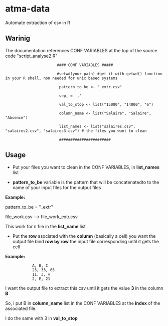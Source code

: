 # atma-data
Automate extraction of csv in R

## Warinig

The documentation references CONF VARIABLES at the top of the source code "script_analyse2.R"

                           #### CONF VARIABLES #####

                           #setwd(your path) #get it with getwd() function in your R shell, non needed for unix based systems

                            pattern_to_be <- "_extr.csv"

                            sep_ = ','
                            
                            val_to_stop <- list("15000", "14000", "6")
                            
                            column_name <- list("Salaire", "Salaire", "Absence") 
                            
                            list_names <- list("salaires.csv", "salaires2.csv", "salaires3.csv") # the files you want to clean
                            
                            #######################

## Usage 

- Put your files you want to clean in the CONF VARIABLES, in **list_names** list

- **pattern_to_be** variable is the pattern that will be concatenatedto to the name of your input files for the output files

**Example:**

pattern_to_be = "_extr"

file_work.csv --> file_work_extr.csv

This work for n file in the **list_name** list

- Put the **row** asociated with the **column** (basically a cell) you want the output file bind __row by row__ the input file corresponding until it gets the cell

**Example:**

                A, B, C
                23, 33, 65
                11, 3, v
                2, E, 21

              
I want the output file to extract this csv until it gets the value **3** in the column **B**

So, i put B in **column_name** list in the CONF VARIABLES at the __index__ of the associated file.

I do the same with 3 in __val_to_stop__


